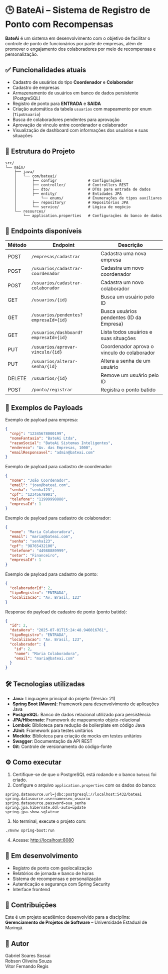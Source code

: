 # 🕒 BateAi – Sistema de Registro de Ponto com Recompensas

**BateAi** é um sistema em desenvolvimento com o objetivo de facilitar o controle de ponto de funcionários por parte de empresas, além de promover o engajamento dos colaboradores por meio de recompensas e personalização.

## ✅ Funcionalidades atuais

- Cadastro de usuários do tipo **Coordenador** e **Colaborador**
- Cadastro de empresas
- Armazenamento de usuários em banco de dados persistente (PostgreSQL)
- Registro de ponto para **ENTRADA** e **SAIDA**
- Criação automática da tabela `usuarios` com mapeamento por enum (`TipoUsuario`)
- Busca de colaboradores pendentes para aprovação
- Aprovação de vinculo entre coordenador e colaborador
- Visualização de dashboard com informações dos usuários e suas situações

## 📁 Estrutura do Projeto

```
src/
└── main/
    ├── java/
    │   └── com/bateai/
    │       ├── config/              # Configurações
    │       ├── controller/          # Controllers REST
    │       ├── dto/                 # DTOs para entrada de dados
    │       ├── entity/              # Entidades JPA
    │           └── enums/           # Enumerações de tipos auxiliares
    │       ├── repository/          # Repositórios JPA
    │       └── service/             # Lógica de negócio
    └── resources/
        └── application.properties   # Configurações do banco de dados
```

## 🧪 Endpoints disponíveis

| Método | Endpoint                             | Descrição                                   |
|--------|--------------------------------------|---------------------------------------------|
| POST   | `/empresas/cadastrar`                | Cadastra uma nova empresa                   |
| POST   | `/usuarios/cadastrar-coordenador`    | Cadastra um novo coordenador                |
| POST   | `/usuarios/cadastrar-colaborador`    | Cadastra um novo colaborador                |
| GET    | `/usuarios/{id}`                     | Busca um usuário pelo ID                    |
| GET    | `/usuarios/pendentes?empresaId={id}` | Busca usuários pendentes (ID da Empresa)    |
| GET    | `/usuarios/dashboard?empresaId={id}` | Lista todos usuários e suas situações       |
| PUT    | `/usuarios/aprovar-vinculo/{id}`     | Coordenador aprova o vinculo do colaborador |
| PUT    | `/usuarios/alterar-senha/{id}`       | Altera a senha de um usuário                |
| DELETE | `/usuarios/{id}`                     | Remove um usuário pelo ID                   |
| POST   | `/ponto/registrar`                   | Registra o ponto batido                     |


## 📄 Exemplos de Payloads

Exemplo de payload para empresa:

```json
{
  "cnpj": "12345678000199",
  "nomeFantasia": "BateAi Ltda",
  "razaoSocial": "BateAi Sistemas Inteligentes",
  "endereco": "Av. das Empresas, 1000",
  "emailResponsavel": "admin@bateai.com"
}
```

Exemplo de payload para cadastro de coordenador:

```json
{
  "nome": "João Coordenador",
  "email": "joao@bateai.com",
  "senha": "senha123",
  "cpf": "12345678901",
  "telefone": "11999998888",
  "empresaId": 1
}
```
Exemplo de payload para cadastro de colaborador:

```json
{
  "nome": "Maria Colaboradora",
  "email": "maria@bateai.com",
  "senha": "senha123",
  "cpf": "98765432100",
  "telefone": "44988889999",
  "setor": "Financeiro",
  "empresaId": 1
}
```
Exemplo de payload para cadastro de ponto:

```json
{
  "colaboradorId": 2,
  "tipoRegistro": "ENTRADA",
  "localizacao": "Av. Brasil, 123"
}
```

Response do payload de cadastro de ponto (ponto batido):
```json
{
  "id": 2,
  "dataHora": "2025-07-01T15:24:48.946016761",
  "tipoRegistro": "ENTRADA",
  "localizacao": "Av. Brasil, 123",
  "colaborador": {
    "id": 2,
    "nome": "Maria Colaboradora",
    "email": "maria@bateai.com"
  }
}
```

## 🛠 Tecnologias utilizadas

- **Java**: Linguagem principal do projeto (Versão: 21)
- **Spring Boot (Maven)**: Framework para desenvolvimento de aplicações Java
- **PostgreSQL**: Banco de dados relacional utilizado para persistência
- **JPA/Hibernate**: Framework de mapeamento objeto-relacional
- **Lombok**: Biblioteca para redução de boilerplate em código Java
- **JUnit**: Framework para testes unitários
- **Mockito**: Biblioteca para criação de mocks em testes unitários
- **Swagger**: Documentação da API REST
- **Git**: Controle de versionamento do código-fonte

## ⚙️ Como executar

1. Certifique-se de que o PostgreSQL está rodando e o banco `bateai` foi criado.
2. Configure o arquivo `application.properties` com os dados do banco:

```properties
spring.datasource.url=jdbc:postgresql://localhost:5432/bateai
spring.datasource.username=seu_usuario
spring.datasource.password=sua_senha
spring.jpa.hibernate.ddl-auto=update
spring.jpa.show-sql=true
```

3. No terminal, execute o projeto com:

```bash
./mvnw spring-boot:run
```

4. Acesse: [http://localhost:8080](http://localhost:8080)

## 🚧 Em desenvolvimento

- Registro de ponto com geolocalização
- Relatórios de jornada e banco de horas
- Sistema de recompensas e personalização
- Autenticação e segurança com Spring Security
- Interface frontend

## 🤝 Contribuições

Este é um projeto acadêmico desenvolvido para a disciplina:   
**Gerenciamento de Projetos de Software**  –  Universidade Estadual de Maringá.

## 👤 Autor

Gabriel Soares Sossai  
Robson Oliveira Souza  
Vitor Fernando Regis